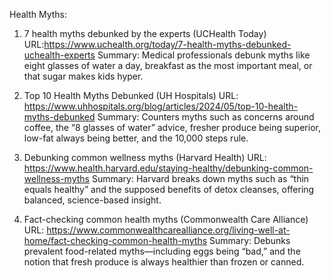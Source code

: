 Health Myths:

1.  7 health myths debunked by the experts (UCHealth Today)
    URL:https://www.uchealth.org/today/7-health-myths-debunked-uchealth-experts
    Summary: Medical professionals debunk myths like eight glasses of water a day, breakfast as the most important meal, or that sugar makes kids hyper. 


2.  Top 10 Health Myths Debunked (UH Hospitals)
    URL: https://www.uhhospitals.org/blog/articles/2024/05/top-10-health-myths-debunked
    Summary: Counters myths such as concerns around coffee, the “8 glasses of water” advice, fresher produce being superior, low-fat always being better, and the 10,000 steps rule. 


3.  Debunking common wellness myths (Harvard Health)
    URL: https://www.health.harvard.edu/staying-healthy/debunking-common-wellness-myths
    Summary: Harvard breaks down myths such as “thin equals healthy” and the supposed benefits of detox cleanses, offering balanced, science-based insight. 


4.  Fact-checking common health myths (Commonwealth Care Alliance)
    URL: https://www.commonwealthcarealliance.org/living-well-at-home/fact-checking-common-health-myths
    Summary: Debunks prevalent food-related myths—including eggs being “bad,” and the notion that fresh produce is always healthier than frozen or canned. 
